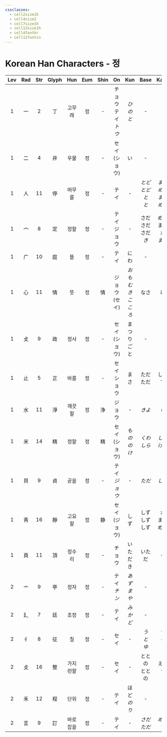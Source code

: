 ```yaml
---
cssclasses:
  - cell2size1h
  - cell4size2
  - cell7size1h
  - cell12size1h
  - cell4fontkr
  - cell12fontcn
---
```


# Korean Han Characters - 정

| Lev | Rad | Str | Glyph | Hun  | Eum | Shin |        On         |      Kun      |         Base          |          Kana          | Simp |      Man       |  Can  | Viet  |
| :-: | :-: | :-: | :---: | :--: | :-: | :--: | :---------------: | :-----------: | :-------------------: | :--------------------: | :--: | :------------: | :---: | :---: |
|  1  |  一  |  2  |   丁   | 고무래  |  정  |  -   | チョウ<br>テイ<br>*トウ* |     *ひのと*     |           -           |           -            |  -   |      dīng      | ding1 | đinh  |
|  1  |  二  |  4  |   井   |  우물  |  정  |  -   |    セイ<br>(ショウ)    |       い       |           -           |           -            |  -   |      jǐng      | zeng2 | tỉnh  |
|  1  |  人  | 11  |   停   | 머무를  |  정  |  -   |        テイ         |       -       | *とど<br>とど<br>と<br>と*  | *まる<br>める<br>まる<br>める* |  -   |      tíng      | ting4 | đình  |
|  1  |  宀  |  8  |   定   |  정할  |  정  |  -   |     テイ<br>ジョウ     |       -       | さだ<br>さだ<br>さだ<br>*き* | める<br>まる<br>か<br>*まる*  |  -   |      dìng      | ding6 | định  |
|  1  |  广  | 10  |   庭   |  뜰   |  정  |  -   |        テイ         |      にわ       |           -           |           -            |  -   |      tíng      | ting4 | đình  |
|  1  |  心  | 11  |   情   |  뜻   |  정  |  情   |    ジョウ<br>(セイ)    | *おもむき<br>こころ* |          なさ           |           け            |  情   |      qíng      | cing4 | tình  |
|  1  |  攴  |  9  |   政   |  정사  |  정  |  -   |    セイ<br>(ショウ)    |     まつりごと     |           -           |           -            |  -   |     zhèng      | zing3 | chính |
|  1  |  止  |  5  |   正   |  바를  |  정  |  -   |     セイ<br>ショウ     |      まさ       |       ただ<br>ただ        |        しい<br>す         |  -   | zhēng<br>zhèng | zing3 | chính |
|  1  |  水  | 11  |   淨   | 깨끗할  |  정  |  浄   |        ジョウ        |       -       |         *きよ*          |          *い*           |  净   |      jìng      | zing6 | tịnh  |
|  1  |  米  | 14  |   精   |  정할  |  정  |  精   |    セイ<br>(ショウ)    |    *もののけ*     |      *くわ<br>しら*       |       *しい<br>げる*       |  精   |      jīng      | zing1 | tinh  |
|  1  |  貝  |  9  |   貞   |  곧을  |  정  |  -   |    テイ<br>*ジョウ*    |       -       |         *ただ*          |          *しい*          |  贞   |      zhēn      | zing1 | trinh |
|  1  |  靑  | 16  |   靜   | 고요할  |  정  |  静   |    セイ<br>(ジョウ)    |      しず       |    しず<br>しず<br>しず     |     か<br>まる<br>める      |  静   |      jìng      | zing6 | tĩnh  |
|  1  |  頁  | 11  |   頂   | 정수리  |  정  |  -   |        チョウ        |     いただき      |          いただ          |           く            |  顶   |      dǐng      | ding2 | đính  |
|  2  |  亠  |  9  |   亭   |  정자  |  정  |  -   |    テイ<br>*チン*     |    *あずまや*     |           -           |           -            |  -   |      tíng      | ting4 | đình  |
|  2  |  廴  |  7  |   廷   |  조정  |  정  |  -   |        テイ         |     *みかど*     |           -           |           -            |  -   |      tíng      | ting4 | đình  |
|  2  |  彳  |  8  |   征   |  칠   |  정  |  -   |        セイ         |       -       |     *う<br>と<br>ゆ*     |     *つ<br>る<br>く*      |  -   |     zhēng      | zing1 | chinh |
|  2  |  攴  | 16  |   整   | 가지런할 |  정  |  -   |        セイ         |       -       |      ととの<br>ととの       |        える<br>う         |  -   |     zhěng      | zing2 | chỉnh |
|  2  |  禾  | 12  |   程   |  단위  |  정  |  -   |        テイ         |  ほど<br>*のり*   |           -           |           -            |  -   |     chéng      | cing4 | trình |
|  2  |  言  |  9  |   訂   | 바로잡을 |  정  |  -   |        テイ         |       -       |      *さだ<br>ただ*       |       *める<br>す*        |  -   |      dìng      | ding3 | đính  |
